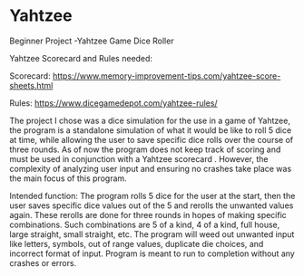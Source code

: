 # Yahtzee
Beginner Project -Yahtzee Game Dice Roller

Yahtzee Scorecard and Rules needed:


Scorecard:
https://www.memory-improvement-tips.com/yahtzee-score-sheets.html


Rules:
https://www.dicegamedepot.com/yahtzee-rules/

The project I chose was a dice simulation for the use in a game of Yahtzee, the program is a standalone simulation of what it would be like to roll 5 dice at time, while allowing the user to save specific dice rolls over the course of three rounds. As of now the program does not keep track of scoring and must be used in conjunction with a Yahtzee scorecard . However, the complexity of analyzing user input and ensuring no crashes take place was the main focus of this program. 

Intended function: 
 The program rolls 5 dice for the user at the start, then the user saves specific dice values out of the 5 and rerolls the unwanted values again. These rerolls are done for three rounds in hopes of making specific combinations. Such combinations are 5 of a kind, 4 of a kind, full house, large straight, small straight, etc. The program will weed out unwanted input like letters, symbols, out of range values, duplicate die choices, and incorrect format of input. Program is meant to run to completion without any crashes or errors. 

 
